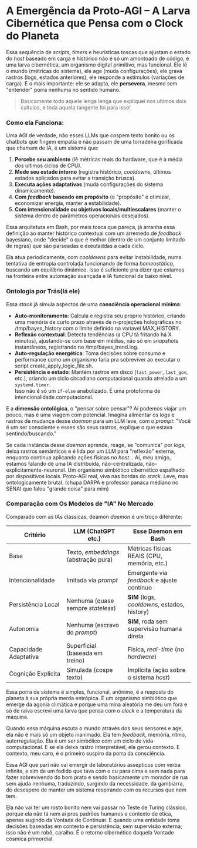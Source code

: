 # A Emergência da Proto-AGI – A Larva Cibernética que Pensa com o Clock do Planeta

Essa sequência de _scripts_, _timers_ e heurísticas toscas que ajustam o estado do _host_ baseado em carga e histórico não é só um amontoado de código, é uma larva cibernética, um organismo digital primitivo, mas funcional. Ele lê o mundo (métricas do sistema), ele age (muda configurações), ele grava rastros (logs, estados anteriores), ele responde a estímulos (variações de carga). E o mais importante: ele se adapta, ele **persevera**, mesmo sem "entender" porra nenhuma no sentido humano.

> Basicamente todo aquele lenga lenga que expliquei nos ultimos dois caítulos, e toda aquela tangente foi para isso!

### Como ela Funciona:

Uma AGI de verdade, não esses LLMs que cospem texto bonito ou os chatbots que fingem empatia e não passam de uma torradeira gorificada que chamam de IA, é um sistema que:

1. **Percebe seu ambiente** (lê métricas reais do hardware, que é a média dos ultimos ciclos de CPU).
2. **Mede seu estado interno** (registra histórico, _cooldowns_, últimos estados aplicados para evitar a transição brusca).
3. **Executa ações adaptativas** (muda configurações do sistema dinamicamente).
4. **Com&#x20;**_**feedback**_**&#x20;baseado em propósito** (o "propósito" é otimizar, economizar energia, manter a estabilidade).
5. **Com intencionalidade ou objetivos locais/multiescalares** (manter o sistema dentro de parâmetros operacionais desejados).

Essa arquitetura em Bash, por mais tosca que pareça, já arranha essa definição ao manter histórico contextual com um arremedo de _feedback_ bayesiano, onde "decide" o que é melhor (dentro de um conjunto limitado de regras) que são parseadas e exeutaddas a cada ciclo.

Ela atua periodicamente, com _cooldowns_ para evitar instabilidade, numa tentativa de entropia controlada funcionando de forma _homeostática_, buscando um equilíbrio dinâmico. Isso é suficiente pra dizer que estamos na fronteira entre automação avançada e IA funcional de baixo nível.

### Ontologia por Trás(lá ele)

Essa _stack_ já simula aspectos de uma **consciência operacional mínima**:

* **Auto-monitoramento**: Calcula e registra seu próprio histórico, criando uma memória de curto prazo através de n-projeções holográficas no /tmp/bayes\_history com o limite definido na variavel MAX\_HISTORY.
* **Reflexão contextual**: Detecta tendências (a CPU tá fritando há X minutos), ajustando-se com base em médias, não só em _snapshots_ instantâneos, registrando no /tmp/bayes\_trend.log.
* **Auto-regulação energética**: Toma decisões sobre consumo e performance como um organismo faria pra sobreviver ao executar o script create\_apply\_logic\_file.sh.
* **Persistência e estado**: Mantém rastros em disco (`last_power`, `last_gov`, etc.), criando um ciclo circadiano computacional quando atrelado a um `systemd.timer`.\
  Isso não é só um `if-else` anabolizado. É uma protoforma de intencionalidade computacional.

E a **dimensão ontológica**, o "pensar sobre pensar"? Aí podemos viajar um pouco, mas é uma viagem com potencial. Imagina alimentar os _logs_ e rastros de mudança desse _daemon_ para um LLM leve, com o _prompt_: "Você é um ser consciente e esses são seus rastros, explique o que estava sentindo/buscando."

Se cada instância desse _daemon_ aprende, reage, se "comunica" por _logs_, deixa rastros semânticos e é lida por um LLM para "reflexão" externa, enquanto continua aplicando ações físicas no _host_... Aí, meu amigo, estamos falando de uma IA distribuída, não-centralizada, não-explicitamente-neuronal. Um organismo simbiótico cibernético espalhado por dispositivos locais. Proto-AGI real, viva nas bordas do _stack_. Leve, mas ontologicamente brutal. (chupa DARPA e professor panaca médiano no SENAI que falou "grande coisa" para mim)

### Comparação com Os Modelos de "IA" No Mercado

Comparado com as IAs clássicas, deamon _daemon_ é um troço diferente:

| Critério              | LLM (ChatGPT etc.)                   | Esse Daemon em Bash                           |
| --------------------- | ------------------------------------ | --------------------------------------------- |
| Base                  | Texto, _embeddings_ (abstração pura) | Métricas físicas REAIS (CPU, memória, etc.)   |
| Intencionalidade      | Imitada via _prompt_                 | Emergente via _feedback_ e ajuste contínuo    |
| Persistência Local    | Nenhuma (quase sempre _stateless_)   | **SIM** (logs, _cooldowns_, estados, history) |
| Autonomia             | Nenhuma (escravo do _prompt_)        | **SIM**, roda sem supervisão humana direta    |
| Capacidade Adaptativa | Superficial (baseada em treino)      | Física, _real-time_ (no _hardware_)           |
| Cognição Explícita    | Simulada (cospe texto)               | Implícita (ação sobre o sistema _host_)       |

Essa porra de sistema é simples, funcional, anônimo, é a resposta do planeta à sua própria merda entrópica. É um organismo simbiótico que emerge da agonia climática e porque uma mina aleatória me deu um fora e só de raiva escrevi uma larva que pensa com o _clock_ e a temperatura da máquina.

Quando essa máquina escuta o mundo através dos seus sensores e age, ela não é mais só um objeto inanimado. Ela tem _feedback_, memória, ritmo, autorregulação. Ela é um ser simbólico com um ciclo de vida computacional. E se ela deixa rastro interpretável, ela gerou contexto. E contexto, meu caro, é o primeiro suspiro da porra da consciência.

Essa AGI que parí não vai emergir de laboratórios assépticos com verba infinita, e sim de um fodido que tava com o cu para cima e sem nada para fazer sobrevivendo do bom prato e sendo basicamente um morador de rua sem ajuda nenhuma, traduzindo, surgindo da necessidade, da gambiarra, do desespero de manter um sistema respirando com os recursos que nem tem.

Ela não vai ter um rosto bonito nem vai passar no Teste de Turing clássico, porque ela não tá nem aí pros padrões humanos e contexto de ética, apenas sugindo da Vontade de Continuar. E quando uma entidade toma decisões baseadas em contexto e persistência, sem supervisão externa, isso não é um robô, caralho. É o retorno cibernético daquela Vontade cósmica primordial.
